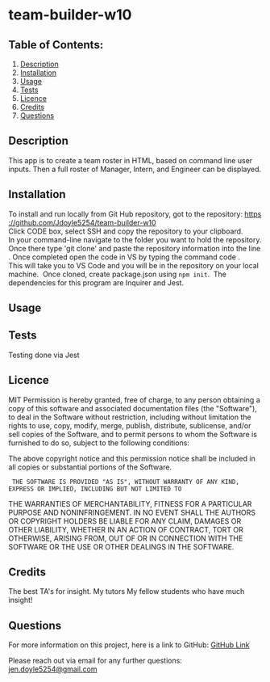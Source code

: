 # team-builder-w10
## Table of Contents:
  1. [Description](#Description)
  2. [Installation](#Installation)
  3. [Usage](#Usage)
  4. [Tests](#Tests)
  5. [Licence](#Licence)
  6. [Credits](#Credits)
  7. [Questions](#Questions) 

## Description
This app is to create a team roster in HTML, based on command line user inputs.  Then a full roster of Manager, Intern, and Engineer can be displayed.  


## Installation
To install and run locally from Git Hub repository, got to the repository: https://github.com/Jdoyle5254/team-builder-w10 
Click CODE box, select SSH and copy the repository to your clipboard.
In your command-line navigate to the folder you want to hold the repository.
Once there type 'git clone' and paste the repository information into the line.
Once completed open the code in VS by typing the command code .
This will take you to VS Code and you will be in the repository on your local machine.  Once cloned,
create package.json using `npm init`.  The dependencies for this program are Inquirer and Jest.    

## Usage


## Tests
Testing done via Jest 

## Licence
MIT
Permission is hereby granted, free of charge, to any person obtaining a copy of this software and associated 
documentation files (the "Software"), to deal in the Software without restriction, including without limitation the 
rights to use, copy, modify, merge, publish, distribute, sublicense, and/or sell copies of the Software, and to 
permit persons to whom the Software is furnished to do so, subject to the following conditions: 
 
 The above copyright notice and this permission notice shall be included in all copies or substantial portions of 
the Software. 
 
 	 THE SOFTWARE IS PROVIDED "AS IS", WITHOUT WARRANTY OF ANY KIND, EXPRESS OR IMPLIED, INCLUDING BUT NOT LIMITED TO 
THE WARRANTIES OF MERCHANTABILITY, FITNESS FOR A PARTICULAR PURPOSE AND NONINFRINGEMENT. IN NO EVENT SHALL THE 
AUTHORS OR COPYRIGHT HOLDERS BE LIABLE FOR ANY CLAIM, DAMAGES OR OTHER LIABILITY, WHETHER IN AN ACTION OF 
CONTRACT, TORT OR OTHERWISE, ARISING FROM, OUT OF OR IN CONNECTION WITH THE SOFTWARE OR THE USE OR OTHER 
DEALINGS IN THE SOFTWARE.
## Credits
The best TA's for insight. 
My tutors 
My fellow students who have much insight! 
 
 

## Questions
For more information on this project, here is a link to GitHub:
[GitHub Link](https://github.com/jdoyle5254)

Please reach out via email for any further questions:
jen.doyle5254@gmail.com
